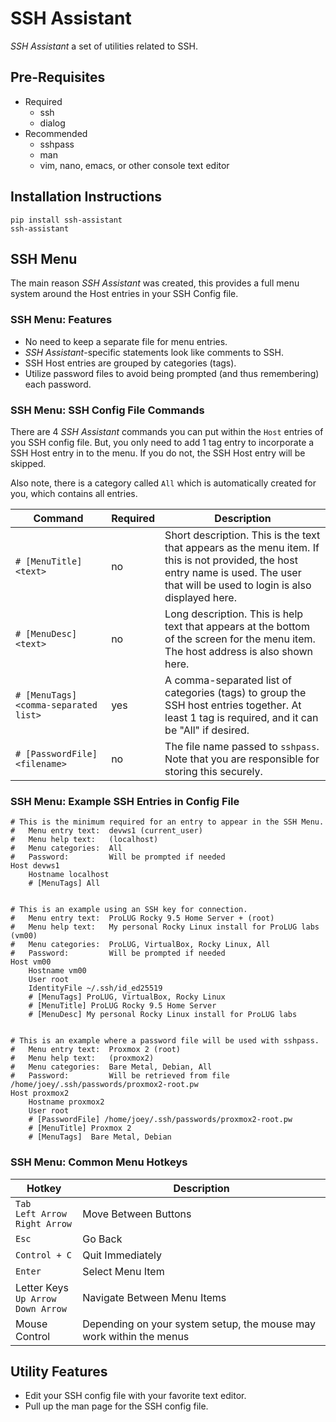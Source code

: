 # SSH Assistant

_SSH Assistant_ a set of utilities related to SSH.

## Pre-Requisites

* Required
  * ssh
  * dialog
* Recommended
  * sshpass
  * man
  * vim, nano, emacs, or other console text editor

## Installation Instructions

```text
pip install ssh-assistant
ssh-assistant
```

## SSH Menu

The main reason _SSH Assistant_ was created, this provides a full menu system around the Host entries in your
SSH Config file.

### SSH Menu: Features

* No need to keep a separate file for menu entries.
* _SSH Assistant_-specific statements look like comments to SSH.
* SSH Host entries are grouped by categories (tags).
* Utilize password files to avoid being prompted (and thus remembering) each password.

### SSH Menu: SSH Config File Commands

There are 4 _SSH Assistant_ commands you can put within the ```Host``` entries of you SSH config file. But, you only
need to add 1 tag entry to incorporate a SSH Host entry in to the menu. If you do not, the SSH Host entry will be
skipped.

Also note, there is a category called ```All``` which is automatically created for you, which contains all entries.

| Command                                   | Required | Description                                                                                                                                                                          |
|-------------------------------------------|----------|--------------------------------------------------------------------------------------------------------------------------------------------------------------------------------------|
| ```# [MenuTitle] <text>```                | no       | Short description. This is the text that appears as the menu item. If this is not provided, the host entry name is used. The user that will be used to login is also displayed here. |
| ```# [MenuDesc] <text>```                 | no       | Long description. This is help text that appears at the bottom of the screen for the menu item. The host address is also shown here.                                                 |
| ```# [MenuTags] <comma-separated list>``` | yes      | A comma-separated list of categories (tags) to group the SSH host entries together. At least 1 tag is required, and it can be "All" if desired.                                      |
| ```# [PasswordFile] <filename>```         | no       | The file name passed to ```sshpass```. Note that you are responsible for storing this securely.                                                                                      |

### SSH Menu: Example SSH Entries in Config File

```text
# This is the minimum required for an entry to appear in the SSH Menu.
#   Menu entry text:  devws1 (current_user)
#   Menu help text:   (localhost)
#   Menu categories:  All
#   Password:         Will be prompted if needed
Host devws1
    Hostname localhost
    # [MenuTags] All


# This is an example using an SSH key for connection.
#   Menu entry text:  ProLUG Rocky 9.5 Home Server + (root)
#   Menu help text:   My personal Rocky Linux install for ProLUG labs (vm00)
#   Menu categories:  ProLUG, VirtualBox, Rocky Linux, All
#   Password:         Will be prompted if needed
Host vm00
    Hostname vm00
    User root
    IdentityFile ~/.ssh/id_ed25519
    # [MenuTags] ProLUG, VirtualBox, Rocky Linux
    # [MenuTitle] ProLUG Rocky 9.5 Home Server
    # [MenuDesc] My personal Rocky Linux install for ProLUG labs


# This is an example where a password file will be used with sshpass.
#   Menu entry text:  Proxmox 2 (root)
#   Menu help text:   (proxmox2)
#   Menu categories:  Bare Metal, Debian, All
#   Password:         Will be retrieved from file /home/joey/.ssh/passwords/proxmox2-root.pw
Host proxmox2
    Hostname proxmox2
    User root
    # [PasswordFile] /home/joey/.ssh/passwords/proxmox2-root.pw
    # [MenuTitle] Proxmox 2
    # [MenuTags]  Bare Metal, Debian
```

### SSH Menu: Common Menu Hotkeys

| Hotkey                                                 | Description                                                         |
|--------------------------------------------------------|---------------------------------------------------------------------|
| ```Tab```<br />```Left Arrow```<br />```Right Arrow``` | Move Between Buttons                                                |
| ```Esc```                                              | Go Back                                                             |
| ```Control + C```                                      | Quit Immediately                                                    |
| ```Enter```                                            | Select Menu Item                                                    |
| Letter Keys<br />```Up Arrow```<br />```Down Arrow```  | Navigate Between Menu Items                                         |
| Mouse Control                                          | Depending on your system setup, the mouse may work within the menus |

## Utility Features

* Edit your SSH config file with your favorite text editor.
* Pull up the man page for the SSH config file.
